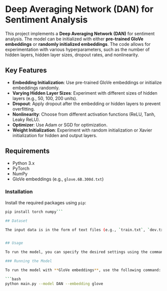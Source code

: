 # Deep Averaging Network (DAN) for Sentiment Analysis

This project implements a **Deep Averaging Network (DAN)** for sentiment analysis. The model can be initialized with either **pre-trained GloVe embeddings** or **randomly initialized embeddings**. The code allows for experimentation with various hyperparameters, such as the number of hidden layers, hidden layer sizes, dropout rates, and nonlinearity.

## Key Features

- **Embedding Initialization**: Use pre-trained GloVe embeddings or initialize embeddings randomly.
- **Varying Hidden Layer Sizes**: Experiment with different sizes of hidden layers (e.g., 50, 100, 200 units).
- **Dropout**: Apply dropout after the embedding or hidden layers to prevent overfitting.
- **Nonlinearity**: Choose from different activation functions (ReLU, Tanh, Leaky ReLU).
- **Optimizer**: Use Adam or SGD for optimization.
- **Weight Initialization**: Experiment with random initialization or Xavier initialization for hidden and output layers.

## Requirements

- Python 3.x
- PyTorch
- NumPy
- GloVe embeddings (e.g., `glove.6B.300d.txt`)

### Installation

Install the required packages using `pip`:

```bash
pip install torch numpy```

## Dataset

The input data is in the form of text files (e.g., `train.txt`, `dev.txt`) where each line contains a sentiment label (0 or 1) followed by a review sentence, separated by a tab (`\t`). An example line might look like this:


## Usage

To run the model, you can specify the desired settings using the command-line arguments. The main script is `main.py`.

### Running the Model

To run the model with **GloVe embeddings**, use the following command:

```bash
python main.py --model DAN --embedding glove
